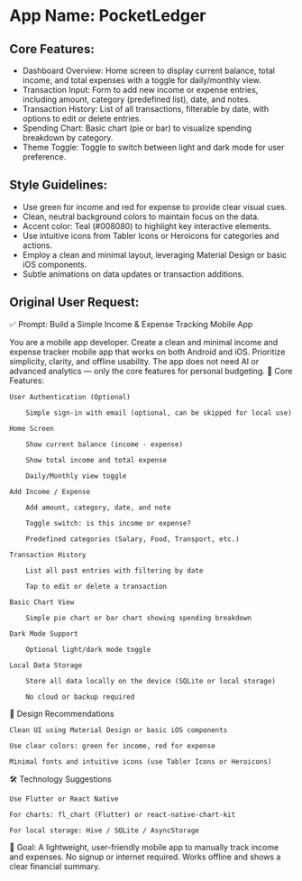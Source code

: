 # **App Name**: PocketLedger

## Core Features:

- Dashboard Overview: Home screen to display current balance, total income, and total expenses with a toggle for daily/monthly view.
- Transaction Input: Form to add new income or expense entries, including amount, category (predefined list), date, and notes.
- Transaction History: List of all transactions, filterable by date, with options to edit or delete entries.
- Spending Chart: Basic chart (pie or bar) to visualize spending breakdown by category.
- Theme Toggle: Toggle to switch between light and dark mode for user preference.

## Style Guidelines:

- Use green for income and red for expense to provide clear visual cues.
- Clean, neutral background colors to maintain focus on the data.
- Accent color: Teal (#008080) to highlight key interactive elements.
- Use intuitive icons from Tabler Icons or Heroicons for categories and actions.
- Employ a clean and minimal layout, leveraging Material Design or basic iOS components.
- Subtle animations on data updates or transaction additions.

## Original User Request:
✅ Prompt: Build a Simple Income & Expense Tracking Mobile App

You are a mobile app developer. Create a clean and minimal income and expense tracker mobile app that works on both Android and iOS. Prioritize simplicity, clarity, and offline usability. The app does not need AI or advanced analytics — only the core features for personal budgeting.
📱 Core Features:

    User Authentication (Optional)

        Simple sign-in with email (optional, can be skipped for local use)

    Home Screen

        Show current balance (income - expense)

        Show total income and total expense

        Daily/Monthly view toggle

    Add Income / Expense

        Add amount, category, date, and note

        Toggle switch: is this income or expense?

        Predefined categories (Salary, Food, Transport, etc.)

    Transaction History

        List all past entries with filtering by date

        Tap to edit or delete a transaction

    Basic Chart View

        Simple pie chart or bar chart showing spending breakdown

    Dark Mode Support

        Optional light/dark mode toggle

    Local Data Storage

        Store all data locally on the device (SQLite or local storage)

        No cloud or backup required

🎨 Design Recommendations

    Clean UI using Material Design or basic iOS components

    Use clear colors: green for income, red for expense

    Minimal fonts and intuitive icons (use Tabler Icons or Heroicons)

🛠️ Technology Suggestions

    Use Flutter or React Native

    For charts: fl_chart (Flutter) or react-native-chart-kit

    For local storage: Hive / SQLite / AsyncStorage

🎯 Goal:
A lightweight, user-friendly mobile app to manually track income and expenses. No signup or internet required. Works offline and shows a clear financial summary.
  